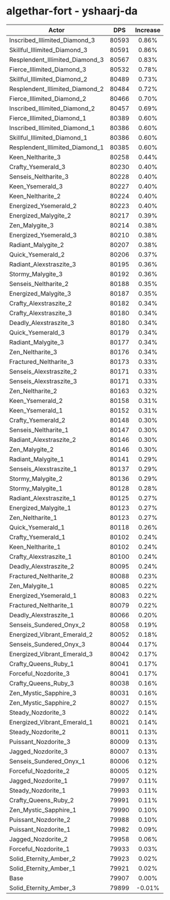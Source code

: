 # algethar-fort - yshaarj-da
| Actor | DPS | Increase |
|---|:---:|:---:|
|Inscribed_Illimited_Diamond_3|80593|0.86%|
|Skillful_Illimited_Diamond_3|80591|0.86%|
|Resplendent_Illimited_Diamond_3|80567|0.83%|
|Fierce_Illimited_Diamond_3|80532|0.78%|
|Skillful_Illimited_Diamond_2|80489|0.73%|
|Resplendent_Illimited_Diamond_2|80484|0.72%|
|Fierce_Illimited_Diamond_2|80466|0.70%|
|Inscribed_Illimited_Diamond_2|80457|0.69%|
|Fierce_Illimited_Diamond_1|80389|0.60%|
|Inscribed_Illimited_Diamond_1|80386|0.60%|
|Skillful_Illimited_Diamond_1|80386|0.60%|
|Resplendent_Illimited_Diamond_1|80385|0.60%|
|Keen_Neltharite_3|80258|0.44%|
|Crafty_Ysemerald_3|80230|0.40%|
|Senseis_Neltharite_3|80228|0.40%|
|Keen_Ysemerald_3|80227|0.40%|
|Keen_Neltharite_2|80224|0.40%|
|Energized_Ysemerald_2|80223|0.40%|
|Energized_Malygite_2|80217|0.39%|
|Zen_Malygite_3|80214|0.38%|
|Energized_Ysemerald_3|80210|0.38%|
|Radiant_Malygite_2|80207|0.38%|
|Quick_Ysemerald_2|80206|0.37%|
|Radiant_Alexstraszite_3|80195|0.36%|
|Stormy_Malygite_3|80192|0.36%|
|Senseis_Neltharite_2|80188|0.35%|
|Energized_Malygite_3|80187|0.35%|
|Crafty_Alexstraszite_2|80182|0.34%|
|Crafty_Alexstraszite_3|80180|0.34%|
|Deadly_Alexstraszite_3|80180|0.34%|
|Quick_Ysemerald_3|80179|0.34%|
|Radiant_Malygite_3|80177|0.34%|
|Zen_Neltharite_3|80176|0.34%|
|Fractured_Neltharite_3|80173|0.33%|
|Senseis_Alexstraszite_2|80171|0.33%|
|Senseis_Alexstraszite_3|80171|0.33%|
|Zen_Neltharite_2|80163|0.32%|
|Keen_Ysemerald_2|80158|0.31%|
|Keen_Ysemerald_1|80152|0.31%|
|Crafty_Ysemerald_2|80148|0.30%|
|Senseis_Neltharite_1|80147|0.30%|
|Radiant_Alexstraszite_2|80146|0.30%|
|Zen_Malygite_2|80146|0.30%|
|Radiant_Malygite_1|80141|0.29%|
|Senseis_Alexstraszite_1|80137|0.29%|
|Stormy_Malygite_2|80136|0.29%|
|Stormy_Malygite_1|80128|0.28%|
|Radiant_Alexstraszite_1|80125|0.27%|
|Energized_Malygite_1|80123|0.27%|
|Zen_Neltharite_1|80123|0.27%|
|Quick_Ysemerald_1|80118|0.26%|
|Crafty_Ysemerald_1|80102|0.24%|
|Keen_Neltharite_1|80102|0.24%|
|Crafty_Alexstraszite_1|80100|0.24%|
|Deadly_Alexstraszite_2|80095|0.24%|
|Fractured_Neltharite_2|80088|0.23%|
|Zen_Malygite_1|80085|0.22%|
|Energized_Ysemerald_1|80083|0.22%|
|Fractured_Neltharite_1|80079|0.22%|
|Deadly_Alexstraszite_1|80066|0.20%|
|Senseis_Sundered_Onyx_2|80058|0.19%|
|Energized_Vibrant_Emerald_2|80052|0.18%|
|Senseis_Sundered_Onyx_3|80044|0.17%|
|Energized_Vibrant_Emerald_3|80042|0.17%|
|Crafty_Queens_Ruby_1|80041|0.17%|
|Forceful_Nozdorite_3|80041|0.17%|
|Crafty_Queens_Ruby_3|80038|0.16%|
|Zen_Mystic_Sapphire_3|80031|0.16%|
|Zen_Mystic_Sapphire_2|80027|0.15%|
|Steady_Nozdorite_3|80022|0.14%|
|Energized_Vibrant_Emerald_1|80021|0.14%|
|Steady_Nozdorite_2|80011|0.13%|
|Puissant_Nozdorite_3|80009|0.13%|
|Jagged_Nozdorite_3|80007|0.13%|
|Senseis_Sundered_Onyx_1|80006|0.12%|
|Forceful_Nozdorite_2|80005|0.12%|
|Jagged_Nozdorite_1|79997|0.11%|
|Steady_Nozdorite_1|79993|0.11%|
|Crafty_Queens_Ruby_2|79991|0.11%|
|Zen_Mystic_Sapphire_1|79990|0.10%|
|Puissant_Nozdorite_2|79988|0.10%|
|Puissant_Nozdorite_1|79982|0.09%|
|Jagged_Nozdorite_2|79958|0.06%|
|Forceful_Nozdorite_1|79933|0.03%|
|Solid_Eternity_Amber_2|79923|0.02%|
|Solid_Eternity_Amber_1|79921|0.02%|
|Base|79907|0.00%|
|Solid_Eternity_Amber_3|79899|-0.01%|
